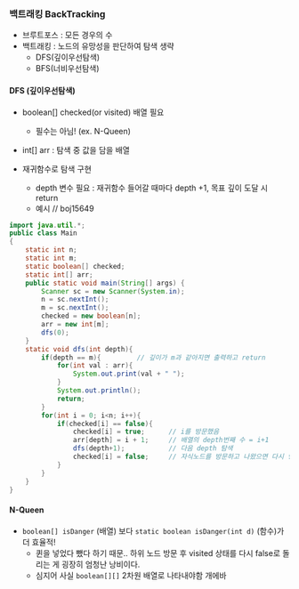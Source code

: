 ### 백트래킹 BackTracking

* 브루트포스 : 모든 경우의 수
* 백트래킹 : 노드의 유망성을 판단하여 탐색 생략
  * DFS(깊이우선탐색)
  * BFS(너비우선탐색)



#### DFS (깊이우선탐색)

* boolean[] checked(or visited) 배열 필요 
  * 필수는 아님! (ex. N-Queen)

* int[] arr : 탐색 중 값을 담을 배열
* 재귀함수로 탐색 구현
  * depth 변수 필요 : 재귀함수 들어갈 때마다 depth +1, 목표 깊이 도달 시 return
  * 예시 // boj15649

```java
import java.util.*;
public class Main
{
    static int n;
    static int m;
    static boolean[] checked;
    static int[] arr;
	public static void main(String[] args) {
	    Scanner sc = new Scanner(System.in);
	    n = sc.nextInt();
	    m = sc.nextInt();
	    checked = new boolean[n];
	    arr = new int[m];
	    dfs(0);
	}
	static void dfs(int depth){
	    if(depth == m){         // 깊이가 m과 같아지면 출력하고 return
	        for(int val : arr){
	            System.out.print(val + " ");
	        }
	        System.out.println();
	        return;
	    }
	    for(int i = 0; i<n; i++){
	        if(checked[i] == false){
	            checked[i] = true;      // i를 방문했음
	            arr[depth] = i + 1;     // 배열의 depth번째 수 = i+1
	            dfs(depth+1);           // 다음 depth 탐색
	            checked[i] = false;     // 자식노드를 방문하고 나왔으면 다시 방문가능 상태로 설정해줘야 함!!
	        }
	    }
	}
}
```



#### N-Queen

* `boolean[] isDanger` (배열) 보다 `static boolean isDanger(int d)` (함수)가 더 효율적!
  * 퀸을 넣었다 뺐다 하기 때문.. 하위 노드 방문 후 visited 상태를 다시 false로 돌리는 게 굉장히 엄청난 낭비이다.
  * 심지어 사실 `boolean[][]` 2차원 배열로 나타내야함 개에바

